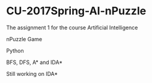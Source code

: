 # CU-2017Spring-AI-nPuzzle

The assignment 1 for the course Artificial Intelligence

nPuzzle Game

Python

BFS, DFS, A* and IDA*

Still working on IDA*

